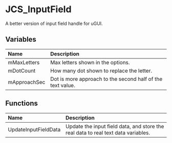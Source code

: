 # JCS_InputField

A better version of input field handle for uGUI.

## Variables

| Name | Description |
|:---|:---|
| mMaxLetters | Max letters shown in the options. |
| mDotCount | How many dot shown to replace the letter. |
| mApproachSec | Dot is more approach to the second half of the text value. |

## Functions

| Name | Description |
|:---|:---|
| UpdateInputFieldData | Update the input field data, and store the real data to real text data variables. |
